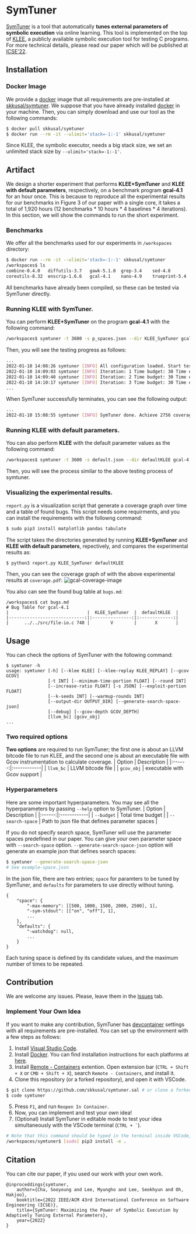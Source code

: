 # SymTuner
[SymTuner](https://conf.researchr.org/details/icse-2022/icse-2022-papers/147/SymTuner-Maximizing-the-Power-of-Symbolic-Execution-by-Adaptively-Tuning-External-Pa) is a tool that automatically **tunes external parameters of symbolic execution** via online learning. This tool is implemented on the top of [KLEE](https://klee.github.io), a publicly available symbolic execution tool for testing C programs. For more technical details, please read our paper which will be published at [ICSE'22](https://conf.researchr.org/home/icse-2022).

## Installation
### Docker Image
We provide a [docker](https://www.docker.com) image that all requirements are pre-installed at [skkusal/symtuner](https://hub.docker.com/repository/docker/skkusal/symtuner).
We suppose that you have already installed [docker](https://docs.docker.com/engine/install) in your machine.
Then, you can simply download and use our tool as the following commands:
```bash
$ docker pull skkusal/symtuner
$ docker run --rm -it --ulimit='stack=-1:-1' skkusal/symtuner
```
Since KLEE, the symbolic executor, needs a big stack size,
we set an unlimited stack size by `--ulimit='stack=-1:-1'`.

## Artifact
We design a shorter experiment that performs **KLEE+SymTuner** and **KLEE with default parameters**, respectively, on a benchmark program **gcal-4.1** for an hour once. This is because to reproduce all the experimental results for our benchmarks in Figure 3 of our paper with a single core, it takes a total of 1,920 hours (12 benchmarks * 10 hours * 4 baselines * 4 iterations). In this section, we will show the commands to run the short experiment. 

### Benchmarks
We offer all the benchmarks used for our experiments in `/workspaces` directory:
```bash
$ docker run --rm -it --ulimit='stack=-1:-1' skkusal/symtuner
/workspaces$ ls
combine-0.4.0   diffutils-3.7   gawk-5.1.0  grep-3.4    sed-4.8         xorriso-1.5.2
coreutils-8.32  enscrip-1.6.6   gcal-4.1    nano-4.9    trueprint-5.4
```
All benchmarks have already been compiled, so these can be tested via SymTuner directly. 

### Running KLEE with SymTuner.
You can perform **KLEE+SymTuner** on the program **gcal-4.1** with the following command:
```bash
/workspaces$ symtuner -t 3600 -s p_spaces.json --dir KLEE_SymTuner gcal-4.1/obj-llvm/src/gcal.bc gcal-4.1/obj-gcov/src/gcal 
```
Then, you will see the testing progress as follows:
```bash
...
2022-01-10 14:08:26 symtuner [INFO] All configuration loaded. Start testing.
2022-01-10 14:09:03 symtuner [INFO] Iteration: 1 Time budget: 30 Time elapsed: 36 Coverage: 1125 Bugs: 0
2022-01-10 14:09:40 symtuner [INFO] Iteration: 2 Time budget: 30 Time elapsed: 73 Coverage: 1144 Bugs: 0
2022-01-10 14:10:17 symtuner [INFO] Iteration: 3 Time budget: 30 Time elapsed: 111 Coverage: 1395 Bugs: 0
...

```
When SymTuner successfully terminates, you can see the following output:
```bash
...
2022-01-10 15:08:55 symtuner [INFO] SymTuner done. Achieve 2756 coverage and found 1 bug.
```

### Running KLEE with default parameters.
You can also perform **KLEE** with the default parameter values as the following command:
```bash
/workspaces$ symtuner -t 3600 -s default.json --dir defaultKLEE gcal-4.1/obj-llvm/src/gcal.bc gcal-4.1/obj-gcov/src/gcal
```
Then, you will see the process similar to the above testing process of symtuner.

### Visualizing the experimental results.
`report.py` is a visualization script that generate a coverage graph over time and a table of found bugs.
This script needs some requirments, and you can install the requirements with the followng command:
```bash
$ sudo pip3 install matplotlib pandas tabulate
```
The script takes the directories generated by running **KLEE+SymTuner** and **KLEE with default parameters**, repectively, and compares the experimental results as:
```bash
$ python3 report.py KLEE_SymTuner defaultKLEE
```

Then, you can see the coverage graph of with the above experimental results at `coverage.pdf`:
![gcal-coverage-image](./image/gcal_coverage.png)

You also can see the found bug table at `bugs.md`:
```
/workspaces$ cat bugs.md
# Bug Table for gcal-4.1
|                              |  KLEE_SymTuner  |  defaultKLEE  |
|-----------------------------:|:---------------:|:-------------:|
|      ../../src/file-io.c 740 |        V        |       X       |
```

## Usage
You can check the options of SymTuner with the following command:
```
$ symtuner -h
usage: symtuner [-h] [--klee KLEE] [--klee-replay KLEE_REPLAY] [--gcov GCOV]
                [-t INT] [--minimum-time-portion FLOAT] [--round INT]
                [--increase-ratio FLOAT] [-s JSON] [--exploit-portion FLOAT]
                [--k-seeds INT] [--warmup-rounds INT]
                [--output-dir OUTPUT_DIR] [--generate-search-space-json]
                [--debug] [--gcov-depth GCOV_DEPTH]
                [llvm_bc] [gcov_obj]
...
```

### Two required options
**Two options** are required to run SymTuner; 
the first one is about an LLVM bitcode file to run KLEE, and the second one is about an executable file with Gcov instrumentation to calculate coverage.
| Option | Description |
|:------:|:------------|
| `llvm_bc` | LLVM bitcode file |
| `gcov_obj` | executable with Gcov support |

<!--
Besides, you may carefully pass the depth of parent directory to collect auxilary files for Gcov.
You can set the level as the depth to the root of the target object.
| Option | Description |
|:------:|:------------|
| `--gcov-depth` | The parent depth to find gcov auxilary files, such as `*.gcda` and `*.gcov` files |
-->

### Hyperparameters
Here are some important hyperparameters. You may see all the hyperparameters by passing `--help` option to SymTuner.
| Option | Description |
|:------:|:------------|
| `--budget` | Total time budget |
| `--search-space` | Path to json file that defines parameter spaces |

If you do not specify search space, SymTuner will use the parameter spaces predefined in our paper.
You can give your own parameter space with `--search-space` option.
`--generate-search-space-json` option will generate an example json that defines search spaces:
```bash
$ symtuner --generate-search-space-json
# See example-space.json
```

In the json file, there are two entries;
`space` for paramters to be tuned by SymTuner, and `defaults` for parameters to use directly without tuning.
```
{
    "space": {
        "-max-memory": [[500, 1000, 1500, 2000, 2500], 1],
        "-sym-stdout": [["on", "off"], 1],
        ...
    },
    "defaults": {
        "-watchdog": null,
        ...
    }
}
```
Each tuning space is defined by its candidate values, and the maximum number of times to be repeated.

## Contribution
We are welcome any issues. Please, leave them in the [Issues](https://github.com/skkusal/symtuner/issues) tab.

### Implement Your Own Idea
If you want to make any contribution, SymTuner has [devcontainer](https://code.visualstudio.com/docs/remote/containers) settings with all requirements are pre-installed.
You can set up the environment with a few steps as follows:
1. Install [Visual Studio Code](https://code.visualstudio.com/).
2. Install [Docker](https://www.docker.com/). You can find installation instructions for each platforms at [here](https://docs.docker.com/engine/install/).
3. Install [Remote - Containers](https://marketplace.visualstudio.com/items?itemName=ms-vscode-remote.remote-containers) extention. Open extension bar (`CTRL + Shift + X` or `CMD + Shift + X`), search `Remote - Containers`, and install it.
4. Clone this repository (or a forked repository), and open it with VSCode.
```bash
$ git clone https://github.com/skkusal/symtuner.sal # or clone a forked repository
$ code symtuner
```
5. Press `F1`, and run `Reopen In Container`.
6. Now, you can implement and test your own idea!
7. (Optional) Install SymTuner in editable mode to test your idea simultaneously with the VSCode terminal (<code>CTRL + &#96;</code>).
```bash
# Note that this command should be typed in the terminal inside VSCode, not your own terminal application
/workspaces/symtuner$ [sudo] pip3 install -e .
```

## Citation
You can cite our paper, if you used our work with your own work.
```
@inproceddings{symtuner,
    author={Cha, Sooyoung and Lee, Myungho and Lee, Seokhyun and Oh, Hakjoo},
    booktitle={2022 IEEE/ACM 43rd International Conference on Software Engineering (ICSE)}, 
    title={SymTuner: Maximizing the Power of Symbolic Execution by Adaptively Tuning External Parameters},
    year={2022}
}
```
